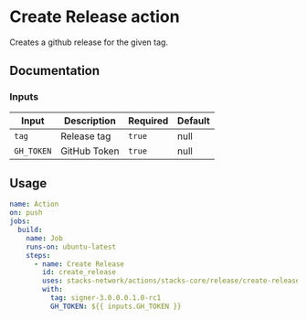 # Create Release action

Creates a github release for the given tag.

## Documentation

### Inputs

|   Input    | Description  | Required | Default |
| ---------- | ------------ | -------- | ------- |
|   `tag`    | Release tag  |  `true`  |   null  |
| `GH_TOKEN` | GitHub Token |  `true`  |   null  |

## Usage

```yaml
name: Action
on: push
jobs:
  build:
    name: Job
    runs-on: ubuntu-latest
    steps:
      - name: Create Release
        id: create_release
        uses: stacks-network/actions/stacks-core/release/create-release@main
        with:
          tag: signer-3.0.0.0.1.0-rc1
          GH_TOKEN: ${{ inputs.GH_TOKEN }}
```
